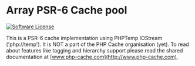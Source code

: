 
# Array PSR-6 Cache pool 
[![Software License](https://img.shields.io/badge/license-MIT-brightgreen.svg?style=flat-square)](LICENSE)

This is a PSR-6 cache implementation using PHPTemp IOStream ('php://temp'). It is NOT a part of the PHP Cache organisation (yet). To read about 
features like tagging and hierarchy support please read the shared documentation at [www.php-cache.com](http://www.php-cache.com). 
